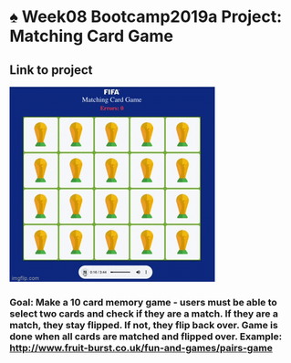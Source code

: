 # ♠️ Week08 Bootcamp2019a Project: Matching Card Game



## Link to project 

<a href="https://fifa22matching.netlify.app" rel="nofollow"><img src="fifa.gif" alt=""></a>


### Goal: Make a 10 card memory game - users must be able to select two cards and check if they are a match. If they are a match, they stay flipped. If not, they flip back over. Game is done when all cards are matched and flipped over. Example: http://www.fruit-burst.co.uk/fun-and-games/pairs-game 

